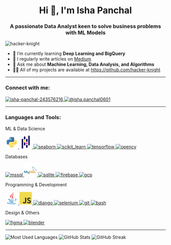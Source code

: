 <h1 align="center">Hi 👋, I'm Isha Panchal</h1>
<h3 align="center">A passionate Data Analyst keen to solve business problems with ML Models</h3>

<p align="left">
  <img src="https://komarev.com/ghpvc/?username=hacker-knight&label=Profile%20views&color=0e75b6&style=flat" alt="hacker-knight" />
</p>

- 🌱 I’m currently learning **Deep Learning and BigQuery**
- 📝 I regularly write articles on [Medium](https://medium.com/@isha.panchal0601)
- 💬 Ask me about **Machine Learning, Data Analysis, and Algorithms**
- 👨‍💻 All of my projects are available at https://github.com/hacker-knight

---

<h3 align="left">Connect with me:</h3>
<p align="left">
  <a href="https://linkedin.com/in/isha-panchal-243576216" target="_blank">
    <img align="center" src="https://raw.githubusercontent.com/rahuldkjain/github-profile-readme-generator/master/src/images/icons/Social/linked-in-alt.svg" alt="isha-panchal-243576216" height="30" width="40" />
  </a>
  <a href="https://medium.com/@isha.panchal0601" target="_blank">
    <img align="center" src="https://raw.githubusercontent.com/rahuldkjain/github-profile-readme-generator/master/src/images/icons/Social/medium.svg" alt="@isha.panchal0601" height="30" width="40" />
  </a>
</p>

---

<h3 align="left">Languages and Tools:</h3>

<!-- ML & Data Science -->
<p align=left">ML & Data Science</p>
<p align="left">
  <a href="https://www.python.org" target="_blank" rel="noreferrer">
    <img src="https://raw.githubusercontent.com/devicons/devicon/master/icons/python/python-original.svg" alt="python" width="40" height="40"/>
  </a>
  <a href="https://pandas.pydata.org/" target="_blank" rel="noreferrer">
    <img src="https://raw.githubusercontent.com/devicons/devicon/2ae2a900d2f041da66e950e4d48052658d850630/icons/pandas/pandas-original.svg" alt="pandas" width="40" height="40"/>
  </a>
  <a href="https://seaborn.pydata.org/" target="_blank" rel="noreferrer">
    <img src="https://seaborn.pydata.org/_images/logo-mark-lightbg.svg" alt="seaborn" width="40" height="40"/>
  </a>
  <a href="https://scikit-learn.org/" target="_blank" rel="noreferrer">
    <img src="https://upload.wikimedia.org/wikipedia/commons/0/05/Scikit_learn_logo_small.svg" alt="scikit_learn" width="40" height="40"/>
  </a>
  <a href="https://www.tensorflow.org" target="_blank" rel="noreferrer">
    <img src="https://www.vectorlogo.zone/logos/tensorflow/tensorflow-icon.svg" alt="tensorflow" width="40" height="40"/>
  </a>
  <a href="https://opencv.org/" target="_blank" rel="noreferrer">
    <img src="https://www.vectorlogo.zone/logos/opencv/opencv-icon.svg" alt="opencv" width="40" height="40"/>
  </a>
</p>

<!-- Databases -->
<p align=left">Databases</p>
<p align="left">
  <a href="https://www.microsoft.com/en-us/sql-server" target="_blank" rel="noreferrer">
    <img src="https://www.svgrepo.com/show/303229/microsoft-sql-server-logo.svg" alt="mssql" width="40" height="40"/>
  </a>
  <a href="https://www.mysql.com/" target="_blank" rel="noreferrer">
    <img src="https://raw.githubusercontent.com/devicons/devicon/master/icons/mysql/mysql-original-wordmark.svg" alt="mysql" width="40" height="40"/>
  </a>
  <a href="https://www.sqlite.org/" target="_blank" rel="noreferrer">
    <img src="https://www.vectorlogo.zone/logos/sqlite/sqlite-icon.svg" alt="sqlite" width="40" height="40"/>
  </a>
  <a href="https://firebase.google.com/" target="_blank" rel="noreferrer">
    <img src="https://www.vectorlogo.zone/logos/firebase/firebase-icon.svg" alt="firebase" width="40" height="40"/>
  </a>
  <a href="https://cloud.google.com" target="_blank" rel="noreferrer">
    <img src="https://www.vectorlogo.zone/logos/google_cloud/google_cloud-icon.svg" alt="gcp" width="40" height="40"/>
  </a>
</p>

<!-- Programming & Development -->
<p align=left">Programming & Development</p>
<p align="left">
  <a href="https://www.java.com" target="_blank" rel="noreferrer">
    <img src="https://raw.githubusercontent.com/devicons/devicon/master/icons/java/java-original.svg" alt="java" width="40" height="40"/>
  </a>
  <a href="https://developer.mozilla.org/en-US/docs/Web/JavaScript" target="_blank" rel="noreferrer">
    <img src="https://raw.githubusercontent.com/devicons/devicon/master/icons/javascript/javascript-original.svg" alt="javascript" width="40" height="40"/>
  </a>
  <a href="https://www.djangoproject.com/" target="_blank" rel="noreferrer">
    <img src="https://cdn.worldvectorlogo.com/logos/django.svg" alt="django" width="40" height="40"/>
  </a>
  <a href="https://www.selenium.dev" target="_blank" rel="noreferrer">
    <img src="https://raw.githubusercontent.com/detain/svg-logos/780f25886640cef088af994181646db2f6b1a3f8/svg/selenium-logo.svg" alt="selenium" width="40" height="40"/>
  </a>
  <a href="https://git-scm.com/" target="_blank" rel="noreferrer">
    <img src="https://www.vectorlogo.zone/logos/git-scm/git-scm-icon.svg" alt="git" width="40" height="40"/>
  </a>
  <a href="https://www.gnu.org/software/bash/" target="_blank" rel="noreferrer">
    <img src="https://www.vectorlogo.zone/logos/gnu_bash/gnu_bash-icon.svg" alt="bash" width="40" height="40"/>
  </a>
</p>

<!-- Design & Others -->
<p align=left">Design & Others</p>
<p align="left">
  <a href="https://www.figma.com/" target="_blank" rel="noreferrer">
    <img src="https://www.vectorlogo.zone/logos/figma/figma-icon.svg" alt="figma" width="40" height="40"/>
  </a>
  <a href="https://www.blender.org/" target="_blank" rel="noreferrer">
    <img src="https://download.blender.org/branding/community/blender_community_badge_white.svg" alt="blender" width="40" height="40"/>
  </a>
</p>

---

<p align="left">
  <img src="https://github-readme-stats.vercel.app/api/top-langs?username=hacker-knight&show_icons=true&locale=en&layout=compact" alt="Most Used Languages" height="160"/>
  <img src="https://github-readme-stats.vercel.app/api?username=hacker-knight&show_icons=true&locale=en" alt="GitHub Stats" height="160"/>
  <img src="https://github-readme-streak-stats.herokuapp.com/?user=hacker-knight" alt="GitHub Streak" height="160"/>
</p>
